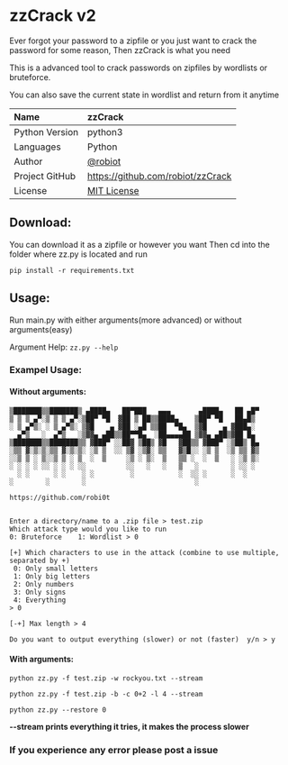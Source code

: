 # zzCrack v2
Ever forgot your password to a zipfile or you just want to crack the password for some reason, Then zzCrack is what you need

This is a advanced tool to crack passwords on zipfiles by wordlists or bruteforce.

You can also save the current state in wordlist and return from it anytime

Name           | zzCrack
:------------- | :----------------------------------------------------------------------------------------------
Python Version | python3
Languages      | Python
Author         | [@robiot](https://github.com/robiit)
Project GitHub | <https://github.com/robiot/zzCrack>
License        | [MIT License](https://github.com/robiot/zzCrack/blob/main/LICENSE)

## Download:
You can download it as a zipfile or however you want
Then cd into the folder where zz.py is located and run
```
pip install -r requirements.txt
```

## Usage:
Run main.py with either arguments(more advanced) or without arguments(easy)

Argument Help: ```zz.py --help```

### Exampel Usage:
#### Without arguments:
```
▒███████▒▒███████▒ ▄████▄   ██▀███   ▄▄▄       ▄████▄   ██ ▄█▀
▒ ▒ ▒ ▄▀░▒ ▒ ▒ ▄▀░▒██▀ ▀█  ▓██ ▒ ██▒▒████▄    ▒██▀ ▀█   ██▄█▒ 
░ ▒ ▄▀▒░ ░ ▒ ▄▀▒░ ▒▓█    ▄ ▓██ ░▄█ ▒▒██  ▀█▄  ▒▓█    ▄ ▓███▄░ 
  ▄▀▒   ░  ▄▀▒   ░▒▓▓▄ ▄██▒▒██▀▀█▄  ░██▄▄▄▄██ ▒▓▓▄ ▄██▒▓██ █▄ 
▒███████▒▒███████▒▒ ▓███▀ ░░██▓ ▒██▒ ▓█   ▓██▒▒ ▓███▀ ░▒██▒ █▄
░▒▒ ▓░▒░▒░▒▒ ▓░▒░▒░ ░▒ ▒  ░░ ▒▓ ░▒▓░ ▒▒   ▓▒█░░ ░▒ ▒  ░▒ ▒▒ ▓▒
░░▒ ▒ ░ ▒░░▒ ▒ ░ ▒  ░  ▒     ░▒ ░ ▒░  ▒   ▒▒ ░  ░  ▒   ░ ░▒ ▒░
░ ░ ░ ░ ░░ ░ ░ ░ ░░          ░░   ░   ░   ▒   ░        ░ ░░ ░ 
  ░ ░      ░ ░    ░ ░         ░           ░  ░░ ░      ░  ░   
░        ░        ░                           ░               

https://github.com/robi0t


Enter a directory/name to a .zip file > test.zip
Which attack type would you like to run
0: Bruteforce    1: Wordlist > 0

[+] Which characters to use in the attack (combine to use multiple, separated by +)
 0: Only small letters
 1: Only big letters
 2: Only numbers
 3: Only signs
 4: Everything
> 0

[-+] Max length > 4

Do you want to output everything (slower) or not (faster)  y/n > y
```

#### With arguments:
```python zz.py -f test.zip -w rockyou.txt --stream```

```python zz.py -f test.zip -b -c 0+2 -l 4 --stream```

```python zz.py --restore 0```

**--stream prints everything it tries, it makes the process slower**


### If you experience any error please post a issue
